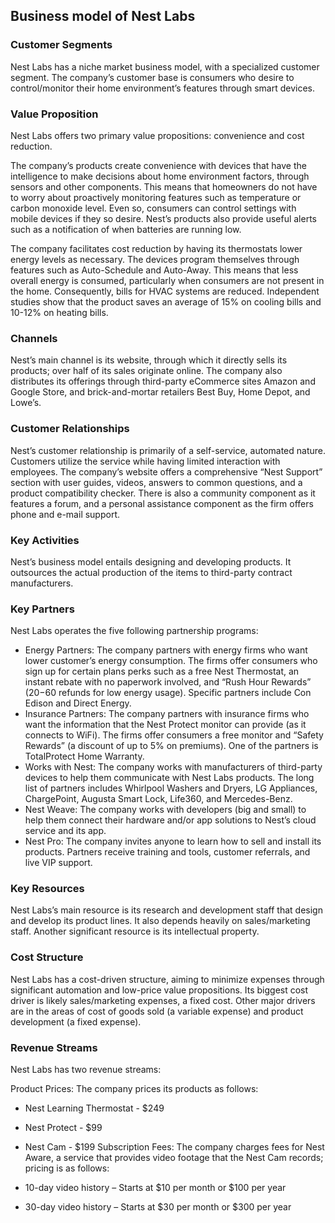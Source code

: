 Business model of Nest Labs
---------------------------

 ### Customer Segments

 Nest Labs has a niche market business model, with a specialized customer segment. The company’s customer base is consumers who desire to control/monitor their home environment’s features through smart devices.

 ### Value Proposition

 Nest Labs offers two primary value propositions: convenience and cost reduction.

 The company’s products create convenience with devices that have the intelligence to make decisions about home environment factors, through sensors and other components. This means that homeowners do not have to worry about proactively monitoring features such as temperature or carbon monoxide level. Even so, consumers can control settings with mobile devices if they so desire. Nest’s products also provide useful alerts such as a notification of when batteries are running low.

 The company facilitates cost reduction by having its thermostats lower energy levels as necessary. The devices program themselves through features such as Auto-Schedule and Auto-Away. This means that less overall energy is consumed, particularly when consumers are not present in the home. Consequently, bills for HVAC systems are reduced. Independent studies show that the product saves an average of 15% on cooling bills and 10-12% on heating bills.

 ### Channels

 Nest’s main channel is its website, through which it directly sells its products; over half of its sales originate online. The company also distributes its offerings through third-party eCommerce sites Amazon and Google Store, and brick-and-mortar retailers Best Buy, Home Depot, and Lowe’s.

 ### Customer Relationships

 Nest’s customer relationship is primarily of a self-service, automated nature. Customers utilize the service while having limited interaction with employees. The company’s website offers a comprehensive “Nest Support” section with user guides, videos, answers to common questions, and a product compatibility checker. There is also a community component as it features a forum, and a personal assistance component as the firm offers phone and e-mail support.

 ### Key Activities

 Nest’s business model entails designing and developing products. It outsources the actual production of the items to third-party contract manufacturers.

 ### Key Partners

 Nest Labs operates the five following partnership programs:

  * Energy Partners: The company partners with energy firms who want lower customer’s energy consumption. The firms offer consumers who sign up for certain plans perks such as a free Nest Thermostat, an instant rebate with no paperwork involved, and “Rush Hour Rewards” ($20-$60 refunds for low energy usage). Specific partners include Con Edison and Direct Energy.
 * Insurance Partners: The company partners with insurance firms who want the information that the Nest Protect monitor can provide (as it connects to WiFi). The firms offer consumers a free monitor and “Safety Rewards” (a discount of up to 5% on premiums). One of the partners is TotalProtect Home Warranty.
 * Works with Nest: The company works with manufacturers of third-party devices to help them communicate with Nest Labs products. The long list of partners includes Whirlpool Washers and Dryers, LG Appliances, ChargePoint, Augusta Smart Lock, Life360, and Mercedes-Benz.
 * Nest Weave: The company works with developers (big and small) to help them connect their hardware and/or app solutions to Nest’s cloud service and its app.
 * Nest Pro: The company invites anyone to learn how to sell and install its products. Partners receive training and tools, customer referrals, and live VIP support.
  ### Key Resources

 Nest Labs’s main resource is its research and development staff that design and develop its product lines. It also depends heavily on sales/marketing staff. Another significant resource is its intellectual property.

 ### Cost Structure

 Nest Labs has a cost-driven structure, aiming to minimize expenses through significant automation and low-price value propositions. Its biggest cost driver is likely sales/marketing expenses, a fixed cost. Other major drivers are in the areas of cost of goods sold (a variable expense) and product development (a fixed expense).

 ### Revenue Streams

 Nest Labs has two revenue streams:

 Product Prices: The company prices its products as follows:

  * Nest Learning Thermostat - $249
 * Nest Protect - $99
 * Nest Cam - $199
  Subscription Fees: The company charges fees for Nest Aware, a service that provides video footage that the Nest Cam records; pricing is as follows:

  * 10-day video history – Starts at $10 per month or $100 per year
 * 30-day video history – Starts at $30 per month or $300 per year